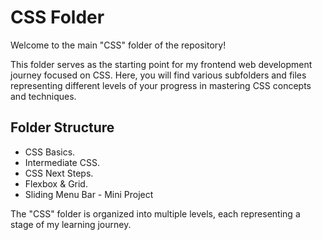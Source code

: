 # CSS Folder

Welcome to the main "CSS" folder of the repository!

This folder serves as the starting point for my frontend web development journey focused on CSS. Here, you will find various subfolders and files representing different levels of your progress in mastering CSS concepts and techniques.

## Folder Structure

- CSS Basics.
- Intermediate CSS.
- CSS Next Steps.
- Flexbox & Grid.
- Sliding Menu Bar - Mini Project

The "CSS" folder is organized into multiple levels, each representing a stage of my learning journey.

